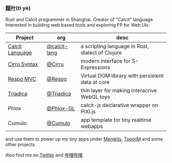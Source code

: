 ### [题叶](http://tiye.me/)(tí yè)

Rust and Calcit programmer in Shanghai. Creator of "Calcit" language. Interested in building web based tools and exploring FP for Web UIs.

| Project                                    | org                                           | desc                                             |
| ------------------------------------------ | --------------------------------------------- | ------------------------------------------------ |
| [Calcit Language](http://calcit-lang.org/) | [@calcit-lang](http://github.com/calcit-lang) | a scripting language in Rust, dialect of Clojure |
| [Cirru Syntax](http://cirru.org/)          | [@Cirru](http://github.com/Cirru/)            | modern interface for S-Expressions               |
| [Respo MVC](http://respo-mvc.org/)         | [@Respo](http://github.com/Respo/)            | Virtual DOM library with persistent data at core |
| [Triadica](https://webgpu.art/)            | [@Triadica](https://github.com/Triadica/)     | thin layer for making interacrive WebGL toys     |
| Phlox                                      | [@Phlox-GL](http://github.com/Phlox-GL/)      | calcit-js declarative wrapper on PIXI.js         |
| Cumulo                                     | [@Cumulo](https://github.com/Cumulo/)         | app template for tiny realtime webapps           |

and use them to power up my tiny apps under [Memkits](https://github.com/Memkits/), [TopixIM](https://github.com/TopixIM/) and some other projects.

Also find me on [Twitter](https://twitter.com/tiyecirru) and [哔哩哔哩](https://space.bilibili.com/14227306/video).
